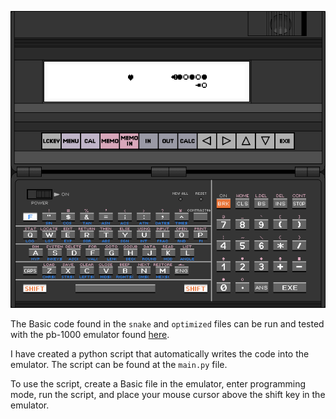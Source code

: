 ![screenshot.png](screenshot.png)

The Basic code found in the `snake` and `optimized` files can be run and tested with the pb-1000 emulator found [here](http://www.pisi.com.pl/piotr433/pb1000ee.htm).

I have created a python script that automatically writes the code into the emulator.
The script can be found at the `main.py` file.

To use the script, create a Basic file in the emulator, enter programming mode,
run the script, and place your mouse cursor above the shift key in the emulator.